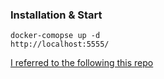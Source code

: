 ### Installation & Start

```
docker-comopse up -d
http://localhost:5555/ 
```

[I referred to the following this repo](https://github.com/testdrivenio/flask-vue-crud)
